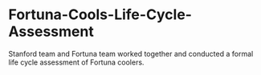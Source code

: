 # Fortuna-Cools-Life-Cycle-Assessment
Stanford team and Fortuna team worked together and conducted a formal life cycle assessment of Fortuna coolers.
